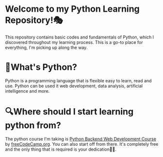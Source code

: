 # Welcome to my Python Learning Repository!🎭
This repository contains basic codes and fundamentals of Python, which I discovered throughout my learning process. This is a go-to place for everything, I'm picking up along the way.

# 🐍What's Python?
Python is a programming language that is flexible easy to learn, read and use. Python can be used it web development, data analysis, artificial intelligence and more.

# 🔍Where should I start learning python from?
The python course I'm taking is [Python Backend Web Development Course](https://www.youtube.com/watch?v=jBzwzrDvZ18) by [freeCodeCamp.org](https://www.youtube.com/@freecodecamp). You can also start off from there. It's completely free and the only thing that is required is your dedication💪🏿.

